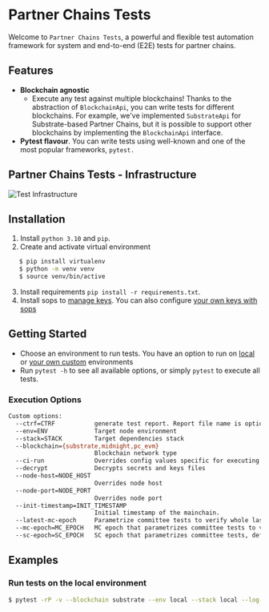 # Partner Chains Tests

Welcome to `Partner Chains Tests`, a powerful and flexible test automation framework for system and end-to-end (E2E) tests for partner chains. 

## Features

- **Blockchain agnostic**
  - Execute any test against multiple blockchains! Thanks to the abstraction of `BlockchainApi`, you can write tests for different blockchains. For example, we've implemented `SubstrateApi` for Substrate-based Partner Chains, but it is possible to support other blockchains by implementing the `BlockchainApi` interface.
- **Pytest flavour**. You can write tests using well-known and one of the most popular frameworks, `pytest.`

## Partner Chains Tests - Infrastructure

![Test Infrastructure](/docs/pc-tests-infra.png)

## Installation

1. Install `python 3.10` and `pip`.
2. Create and activate virtual environment
```bash
   $ pip install virtualenv
   $ python -m venv venv
   $ source venv/bin/active
```
3. Install requirements `pip install -r requirements.txt`.
4. Install sops to [manage keys](/docs/secrets.md). You can also configure [your own keys with sops](/docs/configure-sops.md)

## Getting Started

- Choose an environment to run tests. You have an option to run on [local](/docs/run-tests-on-local-env.md) or [your own custom](/docs/run-tests-on-new-env.md) environments
- Run `pytest -h` to see all available options, or simply `pytest` to execute all tests.

### Execution Options

```bash
Custom options:
  --ctrf=CTRF           generate test report. Report file name is optional
  --env=ENV             Target node environment
  --stack=STACK         Target dependencies stack
  --blockchain={substrate,midnight,pc_evm}
                        Blockchain network type
  --ci-run              Overrides config values specific for executing from ci runner
  --decrypt             Decrypts secrets and keys files
  --node-host=NODE_HOST
                        Overrides node host
  --node-port=NODE_PORT
                        Overrides node port
  --init-timestamp=INIT_TIMESTAMP
                        Initial timestamp of the mainchain.
  --latest-mc-epoch     Parametrize committee tests to verify whole last MC epoch. Transforms sc_epoch param to range of SC epochs for last MC epoch.
  --mc-epoch=MC_EPOCH   MC epoch that parametrizes committee tests to verify the whole given MC epoch. Translates sc_epoch param to range of SC epochs for given MC epoch.
  --sc-epoch=SC_EPOCH   SC epoch that parametrizes committee tests, default: <last_sc_epoch>.
```

## Examples

### Run tests on the local environment

```bash
$ pytest -rP -v --blockchain substrate --env local --stack local --log-cli-level debug -vv -s -m "not active_flow and not passive_flow and not probability"
```